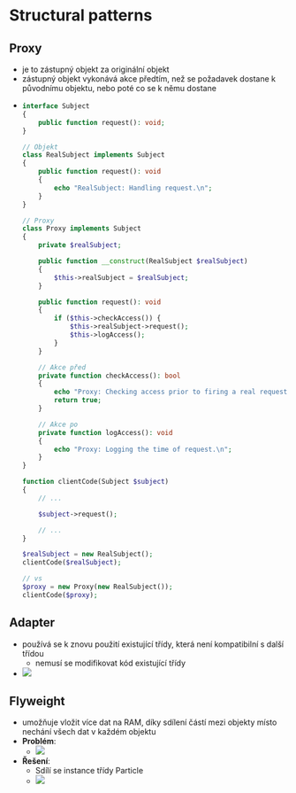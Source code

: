 # Structural patterns

## Proxy

- je to zástupný objekt za originální objekt
- zástupný objekt vykonává akce předtím, než se požadavek dostane k původnímu objektu, nebo poté co se k němu dostane
- ```php
  interface Subject
  {
      public function request(): void;
  }

  // Objekt
  class RealSubject implements Subject
  {
      public function request(): void
      {
          echo "RealSubject: Handling request.\n";
      }
  }

  // Proxy
  class Proxy implements Subject
  {
      private $realSubject;

      public function __construct(RealSubject $realSubject)
      {
          $this->realSubject = $realSubject;
      }

      public function request(): void
      {
          if ($this->checkAccess()) {
              $this->realSubject->request();
              $this->logAccess();
          }
      }

      // Akce před
      private function checkAccess(): bool
      {
          echo "Proxy: Checking access prior to firing a real request.\n";
          return true;
      }

      // Akce po
      private function logAccess(): void
      {
          echo "Proxy: Logging the time of request.\n";
      }
  }

  function clientCode(Subject $subject)
  {
      // ...

      $subject->request();

      // ...
  }

  $realSubject = new RealSubject();
  clientCode($realSubject);

  // vs
  $proxy = new Proxy(new RealSubject());
  clientCode($proxy);
  ```

## Adapter

- používá se k znovu použití existující třídy, která není kompatibilní s další třídou
  - nemusí se modifikovat kód existující třídy
- ![](./images/structural-patterns-adapter.png)

## Flyweight

- umožňuje vložit více dat na RAM, díky sdílení částí mezi objekty místo nechání všech dat v každém objektu
- **Problém**:
  - ![](./images/structural-patterns-flyweight-problem.png)
- **Řešení**:
  - Sdílí se instance třídy Particle
  - ![](./images/structural-patterns-flyweight-solution.png)
